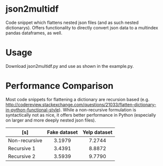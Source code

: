 # json2multidf
Code snippet which flattens nested json files (and as such nested dictionarys). Offers functionality to directly convert json data to a multindex pandas dataframes, as well.

# Usage

Download json2multidf.py and use as shown in the example.py.

# Performance Comparison
Most code snippets for flattening a dictionary are recursion based (e.g. http://codereview.stackexchange.com/questions/21033/flatten-dictionary-in-python-functional-style).
While a non-recursive formulation is syntactically not as nice, it offers better performance in Python (especially on larger and more deeply nested json files).


| [s]           | Fake dataset | Yelp dataset  |
| ------------- |:------------:|:-------------:|
| Non-recursive | 3.1979       | 7.2744        |
| Recursive 1   | 3.4391       | 8.8872        |
| Recursive 2   | 3.5939       | 9.7790        |
